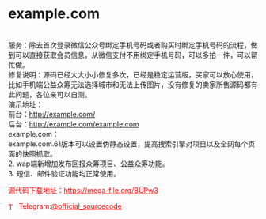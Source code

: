 # example.com

<br>服务：除去首次登录微信公众号绑定手机号码或者购买时绑定手机号码的流程，做到可以直接获取会员信息，从微信支付不用绑定手机号码，可以多拍一件，可以帮忙做。<br>修复说明：源码已经大大小小修复多次，已经是稳定运营版，买家可以放心使用，比如手机端公益众筹无法选择城市和无法上传图片，没有修复的卖家所售源码都有此问题，各位亲可以自测。<br>演示地址：<br>前台：http://example.com/<br>后台：http://example.com/example.com<br>example.com：<br>example.com.61版本可以设置伪静态设置，提高搜索引擎对项目以及全网每个页面的快照抓取。<br>2. wap端新增加发布回报众筹项目、公益众筹功能。<br>3. 短信、邮件验证功能均正常使用。<br>


<p style="color: red;">源代码下载地址：<a href="https://mega-file.org/BUPw3" style="color: red;">https://mega-file.org/BUPw3</a></p><p style="color: red;"><img src="https://cdn-icons-png.flaticon.com/512/2111/2111646.png" alt="Telegram Icon" style="width: 16px; vertical-align: middle; margin-right: 5px;">Telegram:<a href="https://t.me/official_sourcecode" style="color: red;">@official_sourcecode</a></p>